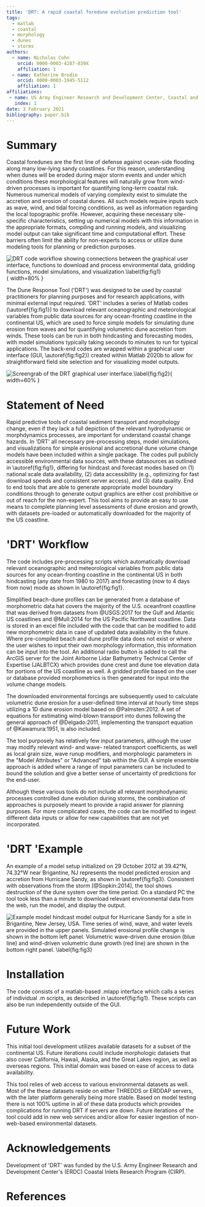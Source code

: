 ```yaml
---
title: 'DRT: A rapid coastal foredune evolution prediction tool'
tags:
  - matlab
  - coastal
  - morphology
  - dunes
  - storms
authors:
  - name: Nicholas Cohn
    orcid: 0000-0003-4287-039X
    affiliation: 1
  - name: Katherine Brodie
    orcid: 0000-0003-1945-5112
    affiliation: 1
affiliations:
 - name: US Army Engineer Research and Development Center, Coastal and Hydraulics Laboratory - Field Research Facility, Duck, NC
   index: 1
date: 3 February 2021
bibliography: paper.bib
---
```


# Summary

Coastal foredunes are the first line of defense against ocean-side flooding along many low-lying sandy coastlines. For this reason,
understanding when dunes will be eroded during major storm events and under which conditions these morphological
features will naturally grow from wind-driven processes is important for quantifying long-term coastal risk. Numerous numerical models of varying complexity exist to simulate the accretion and erosion of coastal dunes. All such models require inputs such as wave, wind, and tidal forcing conditions, as well as information regarding the local topographic profile. However, acquiring these necessary site-specific characteristics, setting up numerical models with this information in the appropriate formats,
compiling and running models, and visualizing model output can take significant time and computational effort. These
barriers often limit the ability for non-experts to access or utilize dune modeling tools for planning or prediction purposes.

![DRT code workflow showing connections between the graphical user interface, functions to download and process environmental data, gridding functions, model simulations, and visualization.\label{fig:fig1}](DRT_Workflow.jpg){ width=80% }

The Dune Response Tool ('DRT') was designed to be used by coastal practitioners for planning purposes and
for research applications, with minimal external input required. 'DRT' includes a series of Matlab codes (\autoref{fig:fig1}) to download
relevant oceanographic and meteorological variables from public data sources for any ocean-fronting coastline in the continental US, which are used to force simple models for simulating dune erosion from
waves and for quantifying volumetric dune accretion from winds. These tools can be run in both hindcasting and forecasting modes, with
model simulations typically taking seconds to minutes to run for typical applications. The back-end codes are wrapped within
a graphical user interface (GUI, \autoref{fig:fig2}) created within Matlab 2020b to allow for straightforward field site selection and for visualizing model outputs.

![Screengrab of the DRT graphical user interface.\label{fig:fig2}](DRT_GUI.jpg){ width=60% }

# Statement of Need
Rapid predictive tools of coastal sediment transport and morphology change, even if they lack a full depiction of the relevant
hydrodynamic or morphdynamics processes, are important for understand coastal change hazards. In 'DRT' all
necessary pre-processing steps, model simulations, and visualizations for simple erosional and accretional dune volume change models have been included within a single package.
The codes pull publicly accessible environmental data sources, with these datasources as outlined in \autoref{fig:fig1}, differing for hindcast
and forecast modes based on (1) national scale data availability, (2) data accessibility (e.g., optimizing for fast download speeds and consistent server access),
and (3) data quality. End to end tools that are able to generate appropriate model boundary conditions through to generate output graphics are either cost prohibitive or out of
reach for the non-expert. This tool aims to provide an easy to use means to complete planning level assessments of dune erosion and growth, with datasets pre-loaded or automatically downloaded for the majority of the US coastline.


# 'DRT' Workflow
The code includes pre-processing scripts which automatically download relevant oceanographic and meteorological variables from public data sources for
any ocean-fronting coastline in the continental US in both hindcasting (any date from 1980 to 2017) and
forecasting (now to 4 days from now) mode as shown in \autoref{fig:fig1}.

Simplified beach-dune profiles can be generated from a database of morphometric data hat covers the majority of the U.S. oceanfront coastline that was derived from datasets from @USGS:2017 for the Gulf and Atlantic US coastlines and @Mull:2014 for the US Pacific Northwest coastline. Data is stored in an excel file included with the code that can be modified to add new morphometric data in case of updated data availability in the future. Where pre-compiled beach and dune profile data does not exist or where the user wishes to input their own morphology information, this information can be input into the tool. An additional radio button is added to call the ArcGIS server for the Joint Airborne Lidar Bathymetry Technical Center of Expertise (JALBTCX) which provides dune crest and dune toe elevation data for portions of the US coastline as well. A gridded profile based on the user or database provided morphometrics is then generated  for input into the volume change models.

The downloaded environmental forcings are subsequently used to calculate volumetric dune erosion for a user-defined time interval at hourly time steps utilizing a 1D dune erosion model based on @Palmsten:2012. A set of equations for estimating wind-blown transport into dunes following the general approach of @Delgado:2011, implementing the transport equation of @Kawamura:1951, is also included.

The tool purposely has relatively few input parameters, although the user may modify relevant wind- and wave- related transport coefficients, as well as local grain size, wave runup modifiers, and morphologic parameters in the "Model Attributes" or "Advanced" tab within the GUI. A simple ensemble approach is added where a range of input parameters can be included to bound the solution and give a better sense of uncertainty of predictions for the end-user.

Although these various tools do not include all relevant morphodynamic processes controlled dune evolution during storms, the combination of approaches is purposely meant to provide a rapid answer for planning purposes. For more complicated cases, the code can be modified to ingest different data inputs or allow for new capabilities that are not yet incorporated.


# 'DRT 'Example
An example of a model setup initialized on 29 October 2012 at 39.42°N, 74.32°W near Brigantine, NJ represents the model predicted erosion and accretion from Hurricane Sandy, as shown in \autoref{fig:fig3}. Consistent with observations from the storm [@Sopkin:2014], the tool shows destruction of the dune system over the time period. On a standard PC the tool took less than a minute to download relevant environmental data from the web, run the model, and display the output.

![Example model hindcast model output for Hurricane Sandy for a site in Brigantine, New Jersey, USA. Time series of wind, wave, and water levels are provided in the upper panels. Simulated erosional profile change is shown in the bottom left panel. Volumetric wave-driven dune erosion (blue line) and wind-driven volumetric dune growth (red line) are shown in the bottom right panel. \label{fig:fig3}](DRT_Example.jpg)

# Installation
The code consists of a matlab-based .mlapp interface which calls a series of individual .m scripts, as described in \autoref{fig:fig1}. These scripts can also be run independently outside of the GUI.

# Future Work
This initial tool development utilizes available datasets for a subset of the continental US. Future iterations could include morphologic datasets that also cover California, Hawaii, Alaska, and the Great Lakes region, as well as overseas regions. This initial domain was based on ease of access to data availability.

This tool relies of web access to various environmental datasets as well. Most of the these datasets reside on either THREDDS or ERDDAP servers, with the later platform generally being more stable. Based on model testing there is not 100% uptime in all of these data products which provides complications for running DRT if servers are down. Future iterations of the tool could add in new web services and/or allow for easier ingestion of non-web-based environmental datasets.

# Acknowledgements
Development of 'DRT' was funded by the U.S. Army Engineer Research and Development Center's (ERDC) Coastal Inlets Research Program (CIRP).

# References

